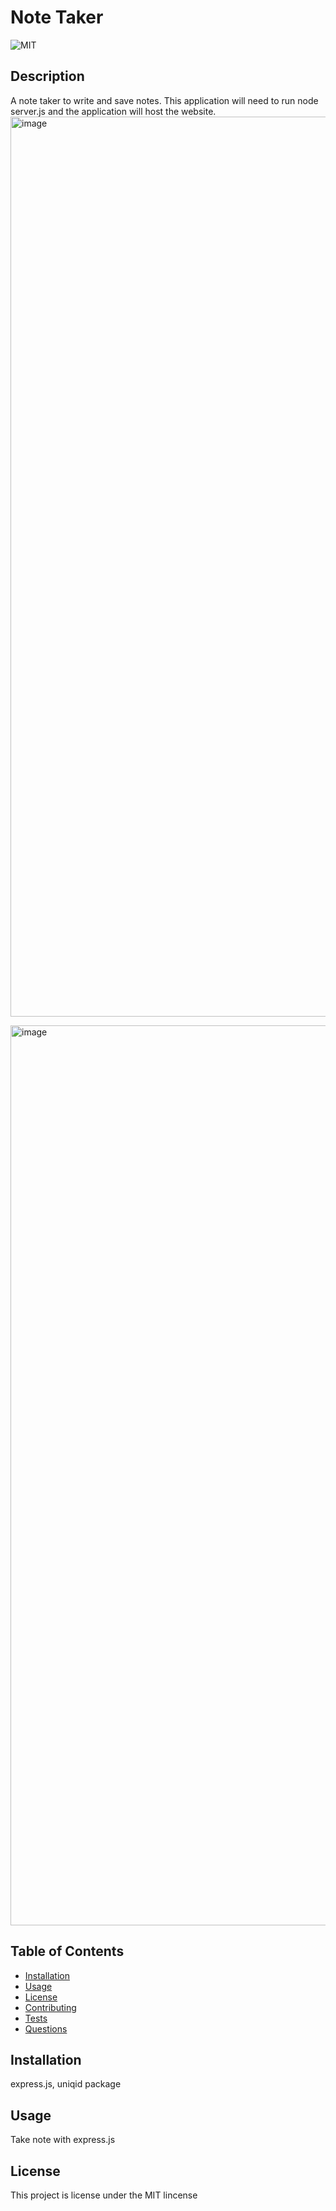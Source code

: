 # Note Taker
  ![MIT](https://img.shields.io/badge/License-MIT-yellow.svg)
  ## Description
  A note taker to write and save notes. This application will need to run node server.js and the application will host the website.
  <img width="1440" alt="image" src="https://user-images.githubusercontent.com/97656734/199438371-f1545b95-6f4d-4471-b1c7-a91cdd41679d.png">

<img width="1440" alt="image" src="https://user-images.githubusercontent.com/97656734/199438436-b07b3201-903a-4ab2-9e5c-a496a4df3dc7.png">

  ## Table of Contents
  - [Installation](#installation)
  - [Usage](#usage)
  - [License](#license)
  - [Contributing](#contributing)
  - [Tests](#tests)
  - [Questions](#questions)
  
  ## Installation
  express.js, uniqid package
  
  ## Usage
  Take note with express.js
  
  ## License
  This project is license under the MIT lincense
  

  
